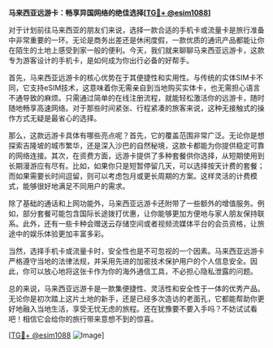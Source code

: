 **马来西亚远游卡：畅享异国网络的绝佳选择[[TG💪+ @esim1088](https://t.me/s/esim1088)]**

对于计划前往马来西亚的朋友们来说，选择一款合适的手机卡或流量卡是旅行准备中非常重要的一环。无论是商务出差还是休闲度假，一款优质的通讯产品都能让你在陌生的土地上感受到家一般的便利。今天，我们就来聊聊马来西亚远游卡，这款专为游客设计的手机卡，是如何成为你出行必备的好帮手。

首先，马来西亚远游卡的核心优势在于其便捷性和实用性。与传统的实体SIM卡不同，它支持eSIM技术，这意味着你无需亲自到当地购买实体卡，也无需担心语言不通导致的麻烦。只需通过简单的在线注册流程，就能轻松激活你的远游卡，随时随地畅享高速网络。对于那些时间紧张、行程紧凑的旅客来说，这种无接触式的操作方式无疑是最省心的选择。

那么，这款远游卡具体有哪些亮点呢？首先，它的覆盖范围非常广泛。无论你是想探索吉隆坡的城市繁华，还是深入沙巴的自然秘境，这款卡都能为你提供稳定可靠的网络连接。其次，在资费方面，远游卡提供了多种套餐供你选择，从短期使用到长期漫游应有尽有。比如，如果你只是短暂停留几天，可以选择按天计费的套餐；而如果需要长时间逗留，则可以考虑包月或更长周期的方案。这样灵活的计费模式，能够很好地满足不同用户的需求。

除了基础的通话和上网功能外，马来西亚远游卡还附带了一些额外的增值服务。例如，部分套餐可能包含国际长途拨打优惠，让你能够更加方便地与家人朋友保持联系。此外，还有一些卡种会赠送云存储空间或者视频流媒体平台的会员资格，让旅途中的娱乐体验更加丰富多彩。

当然，选择手机卡或流量卡时，安全性也是不可忽视的一个因素。马来西亚远游卡严格遵守当地的法律法规，并采用先进的加密技术保护用户的个人信息安全。因此，你可以放心地将这张卡作为你的海外通信工具，不必担心隐私泄露的问题。

总的来说，马来西亚远游卡是一款集便捷性、灵活性和安全性于一体的优秀产品。无论你是初次踏上这片土地的新手，还是已经多次造访的老面孔，它都能帮助你更好地融入当地生活，享受无忧无虑的旅程。还在犹豫要不要入手吗？不妨试试看吧！相信它会给你的旅行带来意想不到的惊喜。

[[TG💪+ @esim1088](https://t.me/s/esim1088) ![Image](https://i.postimg.cc/4NQfJmqS/Snipaste-2025-05-13-00-14-12.png)]